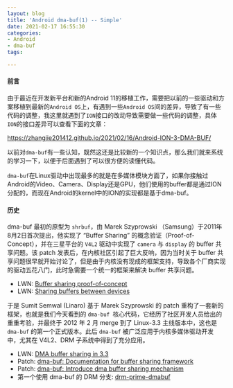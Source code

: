 ```yaml
---
layout: blog
title: 'Android dma-buf(1) -- Simple'
date: 2021-02-17 16:55:30
categories:
- Android
- dma-buf
tags:

---
```


#### 前言

由于最近在开发新平台和新的Android 11的移植工作，需要把以前的一些驱动和方案移植到最新的`Android OS`上，有遇到一些`Android OS`间的差异，导致了有一些代码的调整，我这里就遇到了`ION`接口的改动导致需要做一些代码的调整，具体`ION`的接口差异可以查看下面的文章：

https://zhangjie201412.github.io/2021/02/16/Android-ION-3-DMA-BUF/

以前对`dma-buf`有一些认知，既然这还是比较新的一个知识点，那么我们就来系统的学习一下，以便于后面遇到了可以很方便的读懂代码。

<!--more-->

`dma-buf`在Linux驱动中出现最多的就是在多媒体模块方面了，如果你接触过Android的Video、Camera、Display还是GPU，他们使用的buffer都是通过ION分配的，而现在Android的kernel中的ION的实现都是基于dma-buf。

#### 历史

dma-buf 最初的原型为 `shrbuf`，由 Marek Szyprowski （Samsung）于2011年8月2日首次提出，他实现了 “Buffer Sharing” 的概念验证（Proof-of-Concept），并在三星平台的 `V4L2` 驱动中实现了 `camera` 与 `display` 的 buffer 共享问题。该 patch 发表后，在内核社区引起了巨大反响，因为当时关于 buffer 共享问题很早就开始讨论了，但是由于内核没有现成的框架支持，导致各个厂商实现的驱动五花八门，此时急需要一个统一的框架来解决 buffer 共享问题。

- LWN: [Buffer sharing proof-of-concept](https://lwn.net/Articles/455098/)
- LWN: [Sharing buffers between devices](https://lwn.net/Articles/454389/)

于是 Sumit Semwal (Linaro) 基于 Marek Szyprowski 的 patch 重构了一套新的框架，也就是我们今天看到的 `dma-buf `核心代码，它经历了社区开发人员给出的重重考验，并最终于 2012 年 2 月 merge 到了 Linux-3.3 主线版本中，这也是 `dma-buf` 的第一个正式版本。此后 `dma-buf` 被广泛应用于内核多媒体驱动开发中，尤其在 V4L2、DRM 子系统中得到了充分应用。

- LWN: [DMA buffer sharing in 3.3](https://lwn.net/Articles/474819/)
- Patch: [dma-buf: Documentation for buffer sharing framework](https://cgit.freedesktop.org/~airlied/linux/commit/?h=drm-prime-dmabuf&id=22e1c055c1c1c300761d784faab26e6db2f068b9)
- Patch: [dma-buf: Introduce dma buffer sharing mechanism](https://cgit.freedesktop.org/~airlied/linux/commit/?h=drm-prime-dmabuf&id=dc4e05acd66a13a1a30de07f21a0420f2949caa8)
- 第一个使用 dma-buf 的 DRM 分支: [drm-prime-dmabuf](https://cgit.freedesktop.org/~airlied/linux/log/?h=drm-prime-dmabuf)

